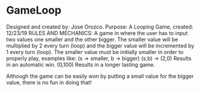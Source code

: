 # GameLoop
Designed and created by: Jose Orozco. 
Purpose: A Looping Game, created: 12/23/19
RULES AND MECHANICS: A game in where the user has to input two values one smaller and the other bigger.
The smaller value will be multiplied by 2 every turn (loop) and the bigger value will be incremented by
1 every turn (loop). The smaller value must be initially smaller in order to properly play, examples like:
(s -> smaller, b -> bigger) (s,b) -> (2,0) Results in an automatic win.
(0,100) Results in a longer lasting game.

Although the game can be easily won by putting a small value for the bigger value, there is no fun in doing that!

